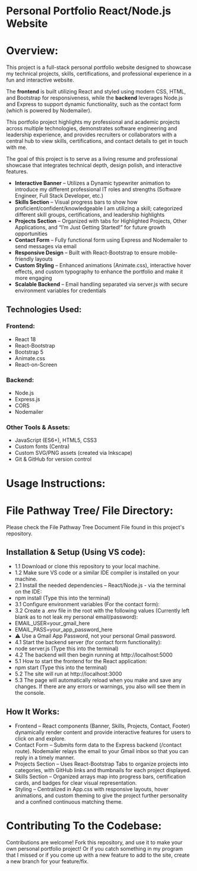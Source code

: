 # Personal Portfolio React/Node.js Website 

# Overview:
This project is a full-stack personal portfolio website designed to showcase my technical projects, skills, certifications, and professional experience in a fun and interactive website. 

The **frontend** is built utilizing React and styled using modern CSS, HTML, and Bootstrap for responsiveness, while the **backend** leverages Node.js and Express to support dynamic functionality, such as the contact form (which is powered by Nodemailer). 

This portfolio project highlights my professional and academic projects across multiple technologies, demonstrates software engineering and leadership experience, and provides recruiters or collaborators with a central hub to view skills, certifications, and contact details to get in touch with me. 

The goal of this project is to serve as a living resume and professional showcase that integrates technical depth, design polish, and interactive features.
- **Interactive Banner** – Utilizes a Dynamic typewriter animation to introduce my different professional IT roles and strengths (Software Engineer, Full Stack Developer, etc.) 
- **Skills Section** – Visual progress bars to show how proficient/confident/knowledgeable I am utilizing a skill; categorized different skill groups, certifications, and leadership highlights 
- **Projects Section** – Organized with tabs for Highlighted Projects, Other Applications, and “I’m Just Getting Started!” for future growth opportunities 
- **Contact Form** – Fully functional form using Express and Nodemailer to send messages via email 
- **Responsive Design** – Built with React-Bootstrap to ensure mobile-friendly layouts 
- **Custom Styling** – Enhanced animations (Animate.css), interactive hover effects, and custom typography to enhance the portfolio and make it more engaging 
- **Scalable Backend** – Email handling separated via server.js with secure environment variables for credentials 

## Technologies Used:
### Frontend:
- React 18 
- React-Bootstrap 
- Bootstrap 5 
- Animate.css 
- React-on-Screen 

### Backend:
- Node.js 
- Express.js 
- CORS 
- Nodemailer 

### Other Tools & Assets:
- JavaScript (ES6+), HTML5, CSS3 
- Custom fonts (Centra) 
- Custom SVG/PNG assets (created via Inkscape) 
- Git & GitHub for version control 

# Usage Instructions:

# File Pathway Tree/ File Directory:
Please check the File Pathway Tree Document File found in this project's repository.

## Installation & Setup (Using VS code):
- 1.1 Download or clone this repository to your local machine.
- 1.2 Make sure VS code or a similar IDE compiler is installed on your machine.
- 2.1 Install the needed dependencies – React/Node.js - via the terminal on the IDE:
- npm install (Type this into the terminal)
- 3.1 Configure environment variables (For the contact form):
- 3.2 Create a .env file in the root with the following values (Currently left blank as to not leak my personal email/password):
- EMAIL_USER=your_gmail_here
- EMAIL_PASS=your_app_password_here
- ⚠️ Use a Gmail App Password, not your personal Gmail password.
- 4.1 Start the backend server (for contact form functionality):
- node server.js (Type this into the terminal)
- 4.2 The backend will then begin running at http://localhost:5000
- 5.1 How to start the frontend for the React application:
- npm start (Type this into the terminal)
- 5.2 The site will run at http://localhost:3000
- 5.3 The page will automatically reload when you make and save any changes. If there are any errors or warnings, you also will see them in the console.

## How It Works:
- Frontend – React components (Banner, Skills, Projects, Contact, Footer) dynamically render content and provide interactive features for users to click on and explore.
- Contact Form – Submits form data to the Express backend (/contact route). Nodemailer relays the email to your Gmail inbox so that you can reply in a timely manner.
- Projects Section – Uses React-Bootstrap Tabs to organize projects into categories, with GitHub links and thumbnails for each project displayed.
- Skills Section – Organized arrays map into progress bars, certification cards, and badges for clear visual representation.
- Styling – Centralized in App.css with responsive layouts, hover animations, and custom theming to give the project further personality and a confined continuous matching theme.

# Contributing To the Codebase:

Contributions are welcome! Fork this repository, and use it to make your own personal portfolio project! Or if you catch something in my program that I missed or if you come up with a new feature to add to the site, create a new branch for your feature/fix. 
